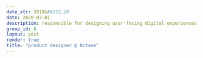 ```yaml
---
date_str: 2019&#8212;20
date: 2020-03-01
description: responsible for designing user-facing digital experiences for NYC-based mental health platform
group_id: 6
layout: post
render: true
title: "product designer @ Octave"
---
```

